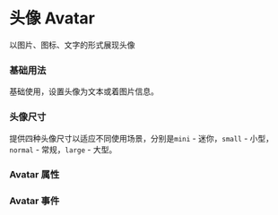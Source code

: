 <script setup lang="ts">
  import props from "../example/avatar/props.ts";
  import events from "../example/avatar/events.ts";
</script>

# 头像 Avatar

以图片、图标、文字的形式展现头像

### 基础用法
基础使用，设置头像为文本或着图片信息。
<demo-block src="example/avatar/basic" stack-blitz-name="avatar-basic"></demo-block>

### 头像尺寸
提供四种头像尺寸以适应不同使用场景，分别是`mini` - 迷你，`small` - 小型，`normal` - 常规，`large` - 大型。
<demo-block src="example/avatar/size" stack-blitz-name="avatar-size"></demo-block>

### Avatar 属性

<table-block type="props" :data="props"></table-block>

### Avatar 事件

<table-block type="events" :data="events"></table-block>
